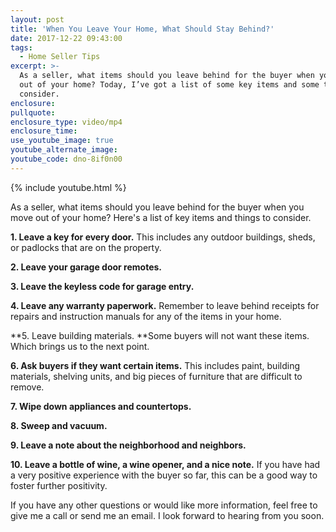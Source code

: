 ```yaml
---
layout: post
title: 'When You Leave Your Home, What Should Stay Behind?'
date: 2017-12-22 09:43:00
tags:
  - Home Seller Tips
excerpt: >-
  As a seller, what items should you leave behind for the buyer when you move
  out of your home? Today, I’ve got a list of some key items and some things to
  consider.
enclosure:
pullquote:
enclosure_type: video/mp4
enclosure_time:
use_youtube_image: true
youtube_alternate_image:
youtube_code: dno-8if0n00
---
```



{% include youtube.html %}

As a seller, what items should you leave behind for the buyer when you move out of your home? Here's a list of key items and things to consider.

**1. Leave a key for every door.** This includes any outdoor buildings, sheds, or padlocks that are on the property.

**2. Leave your garage door remotes.**

**3. Leave the keyless code for garage entry.**

**4. Leave any warranty paperwork.** Remember to leave behind receipts for repairs and instruction manuals for any of the items in your home.

**5. Leave building materials.&nbsp;**Some buyers will not want these items. Which brings us to the next point.

**6. Ask buyers if they want certain items.** This includes paint, building materials, shelving units, and big pieces of furniture that are difficult to remove.

**7. Wipe down appliances and countertops.**

**8. Sweep and vacuum.**

**9. Leave a note about the neighborhood and neighbors.**

**10. Leave a bottle of wine, a wine opener, and a nice note.** If you have had a very positive experience with the buyer so far, this can be a good way to foster further positivity.

If you have any other questions or would like more information, feel free to give me a call or send me an email. I look forward to hearing from you soon.